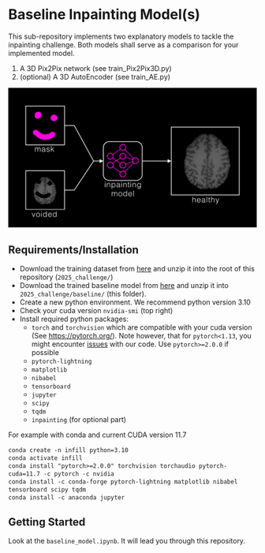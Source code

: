 # Baseline Inpainting Model(s)

This sub-repository implements two explanatory models to tackle the inpainting challenge.
Both models shall serve as a comparison for your implemented model. 

  1. A 3D Pix2Pix network (see train_Pix2Pix3D.py)
  2. (optional) A 3D AutoEncoder (see train_AE.py)

![Figure: Inpainting Task](figure_task.png "Inpainting Task")

## Requirements/Installation

- Download the training dataset from [here](https://www.synapse.org/#!Synapse:syn51523038) and unzip it into the root of this repository (```2025_challenge/```)
- Download the trained baseline model from [here](
https://syncandshare.lrz.de/dl/fiWmxMzsnrWyY3yAja85JE/lightning_logs.zip) and unzip it into ```2025_challenge/baseline/``` (this folder).
- Create a new python environment. We recommend python version 3.10
- Check your cuda version ```nvidia-smi``` (top right)
- Install required python packages:
  - ```torch``` and ```torchvision``` which are compatible with your cuda version (See https://pytorch.org/). Note however, that for ```pytorch<1.13```, you might encounter [issues](https://github.com/BraTS-inpainting/2023_challenge/issues/1) with our code. Use ```pytorch>=2.0.0``` if possible
  - ```pytorch-lightning```
  - ```matplotlib```
  - ```nibabel```
  - ```tensorboard```
  - ```jupyter```
  - ```scipy```
  - ```tqdm```
  - ```inpainting``` (for optional part)

For example with conda and current CUDA version 11.7
```
conda create -n infill python=3.10
conda activate infill
conda install "pytorch>=2.0.0" torchvision torchaudio pytorch-cuda=11.7 -c pytorch -c nvidia
conda install -c conda-forge pytorch-lightning matplotlib nibabel tensorboard scipy tqdm
conda install -c anaconda jupyter

```
## Getting Started

Look at the ```baseline_model.ipynb```. It will lead you through this repository.
